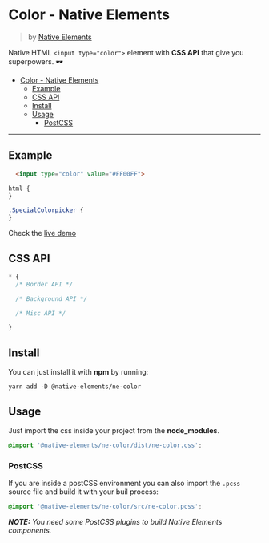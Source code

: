 # Color - Native Elements
> by [Native Elements](https://github.com/equinusocio/native-elements)

Native HTML `<input type="color">` element with **CSS API** that give you superpowers. 🕶

- [Color - Native Elements](#color---native-elements)
  - [Example](#example)
  - [CSS API](#css-api)
  - [Install](#install)
  - [Usage](#usage)
    - [PostCSS](#postcss)

---

## Example

```html
  <input type="color" value="#FF00FF">
```

```css
html {
}

.SpecialColorpicker {
}
```

Check the [live demo](https://ne-color.stackblitz.io/)


## CSS API

```css
* {
  /* Border API */

  /* Background API */

  /* Misc API */

}
```

## Install

You can just install it with **npm** by running:
```
yarn add -D @native-elements/ne-color
```


## Usage
Just import the css inside your project from the **node_modules**.
```css
@import '@native-elements/ne-color/dist/ne-color.css';
```

### PostCSS
If you are inside a postCSS environment you can also import the `.pcss` source file and build it with your buil process:
```css
@import '@native-elements/ne-color/src/ne-color.pcss';
```

_**NOTE:** You need some PostCSS plugins to build Native Elements components._